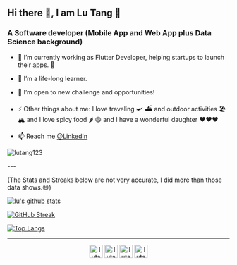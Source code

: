 <h2 > Hi there 👋, I am Lu Tang 🙂 </h2>
<h3 >A Software developer (Mobile App and Web App plus Data Science background)</h3>

- 🔭 I’m currently working as Flutter Developer, helping startups to launch their apps. 🚀
- 🌱 I’m a life-long learner.
- 👯 I’m open to new challenge and opportunities!
- ⚡ Other things about me: I love traveling 🛩 ⛴ and outdoor activities 🏖 🏔 and I love spicy food 🌶 😄 and I have a wonderful daughter ❤️❤️❤

- 📫 Reach me [@LinkedIn](https://linkedin.com/in/lutang123)
<p align="left"> <img src="https://komarev.com/ghpvc/?username=lutang123" alt="lutang123" /> </p>
---

(The Stats and Streaks below are not very accurate, I did more than those data shows.😄)

[![lu's github stats](https://github-readme-stats.vercel.app/api?username=lutang123&show_icons=true&count_private=true&theme=dracula)]()
<!-- ![My Streak Stats](https://github-readme-streak-stats.herokuapp.com/?user=lutang123&theme=dracula) -->
[![GitHub Streak](https://github-readme-streak-stats.herokuapp.com?user=lutang123&count_private=true&theme=dracula)](https://git.io/streak-stats)
<!-- [![Readme Card](https://github-readme-stats.vercel.app/api/pin/?username=lutang123)](https://github.com/lutang123) -->
<!-- [![lu's wakatime stats](https://github-readme-stats.vercel.app/api/wakatime?username=lutang123)](https://github.com/lutang123) -->
[![Top Langs](https://github-readme-stats.vercel.app/api/top-langs/?username=lutang123&layout=compact&count_private=true&theme=dracula)]()

---

<!-- <a href="https://github.com/lutang123/github-readme-stats">
  <img align="center" src="https://github-readme-stats.vercel.app/api/pin/?username=lutang123&repo=github-readme-stats" />
</a> -->
<!-- <a href="https://github.com/lutang123/Flutter-MobileApp-Projects">
  <img align="center" src="https://github-readme-stats.vercel.app/api/pin/?username=lutang123&repo=Flutter-MobileApp-Projects" />
</a> -->

<!-- Featured Project: 
[![Readme Card](https://github-readme-stats.vercel.app/api/pin/?username=lutang123&repo=Flutter-MobileApp-Projects&show_owner=true&theme=dracula)](https://github.com/lutang123/Flutter-MobileApp-Projects) -->


<!-- ### Contact me: -->
<p align="center">
<a href="https://twitter.com/Flutter_Lulu"><img align="center" src="https://cdn.jsdelivr.net/npm/simple-icons@3.0.1/icons/twitter.svg" alt="lutang" height="30" width="30" /></a>
<a href="https://linkedin.com/in/lutang123"><img align="center" src="https://cdn.jsdelivr.net/npm/simple-icons@3.0.1/icons/linkedin.svg" alt="lutang" height="30" width="30" /></a>
<a href="https://www.facebook.com/lu.tang.1422"><img align="center" src="https://cdn.jsdelivr.net/npm/simple-icons@3.0.1/icons/facebook.svg" alt="lutang" height="30" width="30" /></a>
<a href="https://www.instagram.com/travelling_girl_lulu/"><img align="center" src="https://cdn.jsdelivr.net/npm/simple-icons@3.0.1/icons/instagram.svg" alt="lutang" height="30" width="30" /></a>
</p>
